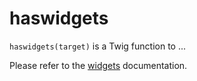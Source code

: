 # haswidgets

`haswidgets(target)` is a Twig function to ...

Please refer to the [widgets](https://docs.bolt.cm/5.0/templating/widgets) documentation.
